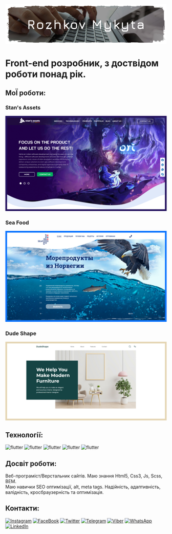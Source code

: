 ![header](assets/img/img-readme.jpg)

# Front-end розробник, з доствідом роботи понад рік.

## МоЇ роботи:
### Stan's Assets
[![works](assets/img/stansAssets.jpg)](https://yonshy.github.io/stansAssets/)
### Sea Food
[![works](assets/img/seaFood.jpg)](https://yonshy.github.io/seaFood/)
### Dude Shape
[![works](assets/img/dudeShape.jpg)](https://yonshy.github.io/dudeShape/)

## Технології: 
![flutter](https://img.shields.io/badge/-Html-261460?style=for-the-badge&logo=HTML5&logoColor=F57400)
![flutter](https://img.shields.io/badge/-Bem-261460?style=for-the-badge&logo=BEM&logoColor=EAB813)
![flutter](https://img.shields.io/badge/-Css-261460?style=for-the-badge&logo=CSS3&logoColor=B9F400)
![flutter](https://img.shields.io/badge/-Scss-261460?style=for-the-badge&logo=Sass&logoColor=00B9D4)
![flutter](https://img.shields.io/badge/-JavaScript-261460?style=for-the-badge&logo=JavaScript&logoColor=F5F201)

## Досвіт роботи: 
Веб-програміст/Верстальник сайтів. Маю знання Html5, Css3, Js, Scss, BEM. <br/>Маю навички SEO оптимізації, alt, meta tags. Надійність, адаптивність, <br/>валідність, кросбраузерність та оптимізація.



## Контакти:
[![Instagram](https://img.shields.io/badge/-Instagram-261460?style=for-the-badge&logo=Instagram&)](https://www.instagram.com/rozhkovmykyta/)
[![FaceBook](https://img.shields.io/badge/-Instagram-261460?style=for-the-badge&logo=FaceBook&)](https://www.facebook.com/profile.php?id=100075900386635)
[![Twitter](https://img.shields.io/badge/-Instagram-261460?style=for-the-badge&logo=Twitter&)](https://twitter.com/MykytaRozhkov)
[![Telegram](https://img.shields.io/badge/-Instagram-261460?style=for-the-badge&logo=Telegram&)](https://t.me/Yonshy1)
[![Viber](https://img.shields.io/badge/-Instagram-261460?style=for-the-badge&logo=Viber&)](https://invite.viber.com/?g=IZY2qvga1E_MtcEDo9K76K-__AtRL3To)
[![WhatsApp](https://img.shields.io/badge/-Instagram-261460?style=for-the-badge&logo=WhatsApp&)](https://wa.me/+380977501982)
[![LinkedIn](https://img.shields.io/badge/-Instagram-261460?style=for-the-badge&logo=LinkedIn&)](https://www.linkedin.com/in/%D1%80%D0%BE%D0%B6%D0%BA%D0%BE%D0%B2-%D0%BC%D0%B8%D0%BA%D0%B8%D1%82%D0%B0-54661b248/)